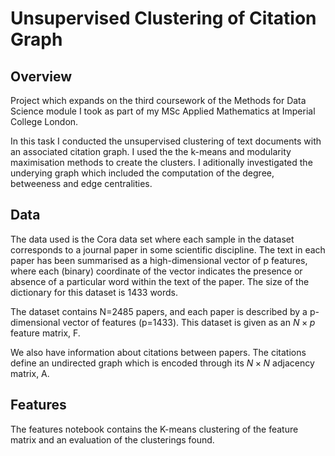 # Unsupervised Clustering of Citation Graph

## Overview
Project which expands on the third coursework of the Methods for Data Science module I took as part of my MSc Applied Mathematics at Imperial College London.

In this task I conducted the unsupervised clustering of text documents with an associated citation graph. I used the the k-means and modularity maximisation methods to create the clusters. I aditionally investigated the underying graph which included the computation of the degree, betweeness and edge centralities.

## Data
The data used is the Cora data set where each sample in the dataset corresponds to a journal paper in some scientific discipline. The text in each paper has been summarised as a high-dimensional vector of p features, where each (binary) coordinate of the vector indicates the presence or absence of a particular word within the text of the paper. The size of the dictionary for this dataset is 1433 words.

The dataset contains N=2485 papers, and each paper is described by a p-dimensional vector of features (p=1433). This dataset is given as an $`N \times p`$ feature matrix, F.

We also have information about citations between papers. The citations define an undirected graph which is encoded through its $N \times N$ adjacency matrix, A.

## Features

The features notebook contains the K-means clustering of the feature matrix and an evaluation of the clusterings found.
